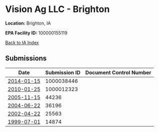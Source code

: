 # Vision Ag LLC - Brighton

**Location:** Brighton, IA

**EPA Facility ID:** 100000155119

[Back to IA Index](../../index.md)

## Submissions

| Date | Submission ID | Document Control Number |
|------|--------------|-------------------------|
| [2014-01-15](submissions/1000038446.md) | 1000038446 |  |
| [2010-01-25](submissions/1000012323.md) | 1000012323 |  |
| [2005-11-15](submissions/44236.md) | 44236 |  |
| [2004-06-22](submissions/36196.md) | 36196 |  |
| [2002-04-22](submissions/25563.md) | 25563 |  |
| [1999-07-01](submissions/14874.md) | 14874 |  |
